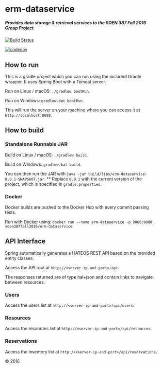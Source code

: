 # erm-dataservice

##### Provides data storage & retrieval services to the SOEN 387 Fall 2016 Group Project

[![Build Status](https://travis-ci.org/soen387-fall2016/erm-dataservice.svg?branch=master)](https://travis-ci.org/soen387-fall2016/erm-dataservice)

[![codecov](https://codecov.io/gh/soen387-fall2016/erm-dataservice/branch/master/graph/badge.svg)](https://codecov.io/gh/soen387-fall2016/erm-dataservice)

## How to run
This is a gradle project which you can run using the included Gradle wrapper. It uses Spring Boot with a Tomcat server.

Run on Linux / macOS: ```./gradlew bootRun```.

Run on Windows: ```gradlew.bat bootRun```.

This will run the server on your machine where you can access it at ```http://localhost:8080```.


## How to build

### Standalone Runnable JAR

Build on Linux / macOS: ```./gradlew build```.

Build on Windows: ```gradlew.bat build```.

You can then run the JAR with ```java -jar build/libs/erm-dataservice-0.0.1-SNAPSHOT.jar```.
** Replace ```0.0.1``` with the current version of the project, which is specified in ```gradle.properties```.

### Docker
Docker builds are pushed to the Docker Hub with every commit passing tests.

Run with Docker using: ```docker run --name erm-dataservice -p 8080:8080 soen387fall2016/erm-dataservice```


## API Interface
Spring automatically generates a HATEOS REST API based on the provided entity classes.

Access the API root at ```http://<server-ip-and-port>/api```.

The responses returned are of type hal+json and contain links to navigate between resources.

### Users
Access the users list at ```http://<server-ip-and-port>/api/users```.

### Resources
Access the resources list at ```http://<server-ip-and-port>/api/resources```.

### Reservations
Access the inventory list at ```http://<server-ip-and-port>/api/reservations```.


&copy; 2016
